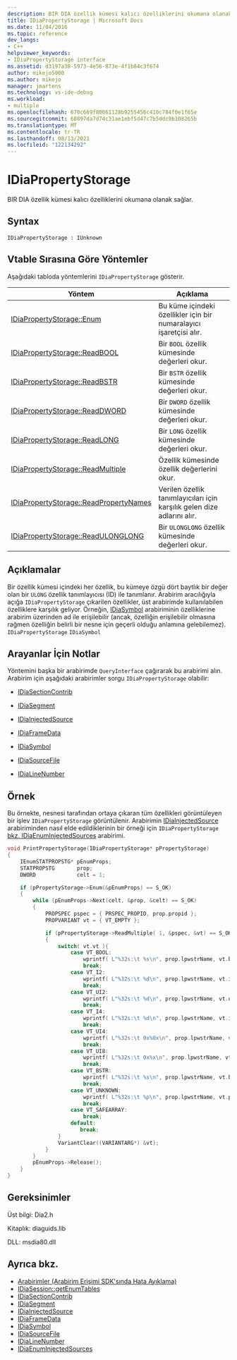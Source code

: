```yaml
---
description: BIR DIA özellik kümesi kalıcı özelliklerini okumana olanak sağlar.
title: IDiaPropertyStorage | Microsoft Docs
ms.date: 11/04/2016
ms.topic: reference
dev_langs:
- C++
helpviewer_keywords:
- IDiaPropertyStorage interface
ms.assetid: d3197a38-5973-4e56-873e-4f1b84c3f674
author: mikejo5000
ms.author: mikejo
manager: jmartens
ms.technology: vs-ide-debug
ms.workload:
- multiple
ms.openlocfilehash: 670c669f80661128b9255456c410c784f0e1f65e
ms.sourcegitcommit: 68897da7d74c31ae1ebf5d47c7b5ddc9b108265b
ms.translationtype: MT
ms.contentlocale: tr-TR
ms.lasthandoff: 08/13/2021
ms.locfileid: "122134292"
---
```

# <a name="idiapropertystorage"></a>IDiaPropertyStorage
BIR DIA özellik kümesi kalıcı özelliklerini okumana olanak sağlar.

## <a name="syntax"></a>Syntax

```
IDiaPropertyStorage : IUnknown
```

## <a name="methods-in-vtable-order"></a>Vtable Sırasına Göre Yöntemler
Aşağıdaki tabloda yöntemlerini `IDiaPropertyStorage` gösterir.

|Yöntem|Açıklama|
|------------|-----------------|
|[IDiaPropertyStorage::Enum](../../debugger/debug-interface-access/idiapropertystorage-enum.md)|Bu küme içindeki özellikler için bir numaralayıcı işaretçisi alır.|
|[IDiaPropertyStorage::ReadBOOL](../../debugger/debug-interface-access/idiapropertystorage-readbool.md)|Bir `BOOL` özellik kümesinde değerleri okur.|
|[IDiaPropertyStorage::ReadBSTR](../../debugger/debug-interface-access/idiapropertystorage-readbstr.md)|Bir `BSTR` özellik kümesinde değerleri okur.|
|[IDiaPropertyStorage::ReadDWORD](../../debugger/debug-interface-access/idiapropertystorage-readdword.md)|Bir `DWORD` özellik kümesinde değerleri okur.|
|[IDiaPropertyStorage::ReadLONG](../../debugger/debug-interface-access/idiapropertystorage-readlong.md)|Bir `LONG` özellik kümesinde değerleri okur.|
|[IDiaPropertyStorage::ReadMultiple](../../debugger/debug-interface-access/idiapropertystorage-readmultiple.md)|Özellik kümesinde özellik değerlerini okur.|
|[IDiaPropertyStorage::ReadPropertyNames](../../debugger/debug-interface-access/idiapropertystorage-readpropertynames.md)|Verilen özellik tanımlayıcıları için karşılık gelen dize adlarını alır.|
|[IDiaPropertyStorage::ReadULONGLONG](../../debugger/debug-interface-access/idiapropertystorage-readulonglong.md)|Bir `ULONGLONG` özellik kümesinde değerleri okur.|

## <a name="remarks"></a>Açıklamalar
Bir özellik kümesi içindeki her özellik, bu kümeye özgü dört baytlık bir değer olan bir `ULONG` özellik tanımlayıcısı (ID) ile tanımlanır. Arabirim aracılığıyla açığa `IDiaPropertyStorage` çıkarilen özellikler, üst arabirimde kullanılabilen özelliklere karşılık geliyor. Örneğin, [IDiaSymbol](../../debugger/debug-interface-access/idiasymbol.md) arabiriminin özelliklerine arabirim üzerinden ad ile erişilebilir (ancak, özelliğin erişilebilir olmasına rağmen özelliğin belirli bir nesne için geçerli olduğu anlamına gelebilemez). `IDiaPropertyStorage` `IDiaSymbol`

## <a name="notes-for-callers"></a>Arayanlar İçin Notlar
Yöntemini başka bir arabirimde `QueryInterface` çağırarak bu arabirimi alın. Arabirim için aşağıdaki arabirimler sorgu `IDiaPropertyStorage` olabilir:

- [IDiaSectionContrib](../../debugger/debug-interface-access/idiasectioncontrib.md)

- [IDiaSegment](../../debugger/debug-interface-access/idiasegment.md)

- [IDiaInjectedSource](../../debugger/debug-interface-access/idiainjectedsource.md)

- [IDiaFrameData](../../debugger/debug-interface-access/idiaframedata.md)

- [IDiaSymbol](../../debugger/debug-interface-access/idiasymbol.md)

- [IDiaSourceFile](../../debugger/debug-interface-access/idiasourcefile.md)

- [IDiaLineNumber](../../debugger/debug-interface-access/idialinenumber.md)

## <a name="example"></a>Örnek
Bu örnekte, nesnesi tarafından ortaya çıkaran tüm özellikleri görüntüleyen bir işlev `IDiaPropertyStorage` görüntülenir. Arabirimin [IDiaInjectedSource](../../debugger/debug-interface-access/idiaenuminjectedsources.md) arabiriminden nasıl elde edildiklerinin bir örneği için `IDiaPropertyStorage` [bkz. IDiaEnumInjectedSources](../../debugger/debug-interface-access/idiainjectedsource.md) arabirimi.

```C++
void PrintPropertyStorage(IDiaPropertyStorage* pPropertyStorage)
{
    IEnumSTATPROPSTG* pEnumProps;
    STATPROPSTG       prop;
    DWORD             celt = 1;

    if (pPropertyStorage->Enum(&pEnumProps) == S_OK)
    {
        while (pEnumProps->Next(celt, &prop, &celt) == S_OK)
        {
            PROPSPEC pspec = { PRSPEC_PROPID, prop.propid };
            PROPVARIANT vt = { VT_EMPTY };

            if (pPropertyStorage->ReadMultiple( 1, &pspec, &vt) == S_OK)
            {
                switch( vt.vt ){
                    case VT_BOOL:
                        wprintf( L"%32s:\t %s\n", prop.lpwstrName, vt.bVal ? L"true" : L"false" );
                        break;
                    case VT_I2:
                        wprintf( L"%32s:\t %d\n", prop.lpwstrName, vt.iVal );
                        break;
                    case VT_UI2:
                        wprintf( L"%32s:\t %d\n", prop.lpwstrName, vt.uiVal );
                        break;
                    case VT_I4:
                        wprintf( L"%32s:\t %d\n", prop.lpwstrName, vt.intVal );
                        break;
                    case VT_UI4:
                        wprintf( L"%32s:\t 0x%0x\n", prop.lpwstrName, vt.uintVal );
                        break;
                    case VT_UI8:
                        wprintf( L"%32s:\t 0x%x\n", prop.lpwstrName, vt.uhVal.QuadPart );
                        break;
                    case VT_BSTR:
                        wprintf( L"%32s:\t %s\n", prop.lpwstrName, vt.bstrVal );
                        break;
                    case VT_UNKNOWN:
                        wprintf( L"%32s:\t %p\n", prop.lpwstrName, vt.punkVal );
                        break;
                    case VT_SAFEARRAY:
                        break;
                    default:
                       break;
                }
                VariantClear((VARIANTARG*) &vt);
            }
        }
        pEnumProps->Release();
    }
}
```

## <a name="requirements"></a>Gereksinimler
Üst bilgi: Dia2.h

Kitaplık: diaguids.lib

DLL: msdia80.dll

## <a name="see-also"></a>Ayrıca bkz.
- [Arabirimler (Arabirim Erişimi SDK'sında Hata Ayıklama)](../../debugger/debug-interface-access/interfaces-debug-interface-access-sdk.md)
- [IDiaSession::getEnumTables](../../debugger/debug-interface-access/idiasession-getenumtables.md)
- [IDiaSectionContrib](../../debugger/debug-interface-access/idiasectioncontrib.md)
- [IDiaSegment](../../debugger/debug-interface-access/idiasegment.md)
- [IDiaInjectedSource](../../debugger/debug-interface-access/idiainjectedsource.md)
- [IDiaFrameData](../../debugger/debug-interface-access/idiaframedata.md)
- [IDiaSymbol](../../debugger/debug-interface-access/idiasymbol.md)
- [IDiaSourceFile](../../debugger/debug-interface-access/idiasourcefile.md)
- [IDiaLineNumber](../../debugger/debug-interface-access/idialinenumber.md)
- [IDiaEnumInjectedSources](../../debugger/debug-interface-access/idiaenuminjectedsources.md)
